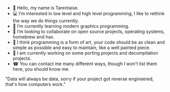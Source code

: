 - 👋 Hello, my name is Tarentaise.
- 💻 I’m interested in low level and high level programming, I like to rethink the way we do things currently.
- 🌱 I’m currently learning modern graphics programming.
- 💞️ I’m looking to collaborate on open source projects, operating systems, homebrew and hax.
- 🎨 I think programming is a form of art, your code should be as clean and simple as possible and easy to maintain, like a well painted piece.
- 📰 I am currently working on some porting projects and decompilation projects.
- ☎ You can contact me many different ways, though I won't list them here, you should know me.

"Data will always be data, sorry if your project got reverse engineered, that's how computers work."

<!---
Tarentaise/Tarentaise is a ✨ special ✨ repository because its `README.md` (this file) appears on your GitHub profile.
You can click the Preview link to take a look at your changes.
--->
